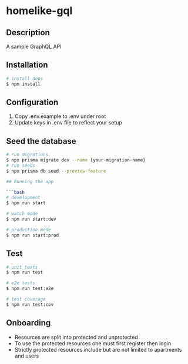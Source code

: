# homelike-gql

## Description

A sample GraphQL API

## Installation

```bash
# install deps
$ npm install
```

## Configuration

1. Copy .env.example to .env under root
2. Update keys in .env file to reflect your setup

## Seed the database

```bash
# run migrations
$ npx prisma migrate dev --name {your-migration-name}
# run seeds
$ npx prisma db seed --preview-feature

## Running the app

```bash
# development
$ npm run start

# watch mode
$ npm run start:dev

# production mode
$ npm run start:prod
```

## Test

```bash
# unit tests
$ npm run test

# e2e tests
$ npm run test:e2e

# test coverage
$ npm run test:cov
```

## Onboarding

- Resources are split into protected and unprotected
- To use the protected resources one must first register then login
- Strictly protected resources include but are not limited to apartments and users
